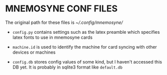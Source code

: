 MNEMOSYNE CONF FILES
====================
The original path for these files is _~/.config/mnemosyne/_

- `config.py` contains settings such as the latex preamble
  which specifies latex fonts to use in mnemosyne cards

- `machine.id` is used to identify the machine for card
  syncing with other devices or machines

- `config.db` stores config values of some kind, but I haven't
  accessed this DB yet. It is probably in sqlite3 format like
  `default.db`
